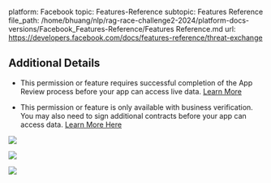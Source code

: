 platform: Facebook
topic: Features-Reference
subtopic: Features Reference
file_path: /home/bhuang/nlp/rag-race-challenge2-2024/platform-docs-versions/Facebook_Features-Reference/Features Reference.md
url: https://developers.facebook.com/docs/features-reference/threat-exchange

## Additional Details

* This permission or feature requires successful completion of the App Review process before your app can access live data. [Learn More](https://developers.facebook.com/docs/app-review)
    
* This permission or feature is only available with business verification. You may also need to sign additional contracts before your app can access data. [Learn More Here](https://developers.facebook.com/docs/development/release/business-verification)
    

![](https://www.facebook.com/tr?id=675141479195042&ev=PageView&noscript=1)

![](https://www.facebook.com/tr?id=574561515946252&ev=PageView&noscript=1)

![](https://www.facebook.com/tr?id=1754628768090156&ev=PageView&noscript=1)